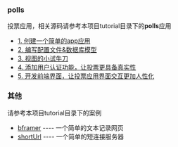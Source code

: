 ### polls

投票应用，相关源码请参考本项目tutorial目录下的**polls**应用

- [1. 创建一个简单的app应用](tutorial/polls.md#一创建一个简单的app应用)
- [2. 编写配置文件&数据库模型](tutorial/polls.md#二编写配置文件数据库模型)
- [3. 视图的小试牛刀](tutorial/polls.md#三视图的小试牛刀)
- [4. 添加用户认证功能，让投票更具备真实性](tutorial/polls.md#四添加用户认证功能让投票更具备真实性)
- [5. 开发前端界面，让投票应用界面交互更加人性化](tutorial/polls.md#五编辑前端页面接上咱们开发的接口)


### 其他

请参考本项目tutorial目录下的案例

- [bframer](../tutorial/bframer/README.md) ---- 一个简单的文本记录网页
- [shortUrl](../tutorial/shortUrl/README.md) ---- 一个简单的短连接服务器